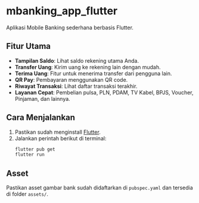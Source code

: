 # mbanking_app_flutter


Aplikasi Mobile Banking sederhana berbasis Flutter.

## Fitur Utama

- **Tampilan Saldo**: Lihat saldo rekening utama Anda.
- **Transfer Uang**: Kirim uang ke rekening lain dengan mudah.
- **Terima Uang**: Fitur untuk menerima transfer dari pengguna lain.
- **QR Pay**: Pembayaran menggunakan QR code.
- **Riwayat Transaksi**: Lihat daftar transaksi terakhir.
- **Layanan Cepat**: Pembelian pulsa, PLN, PDAM, TV Kabel, BPJS, Voucher, Pinjaman, dan lainnya.

## Cara Menjalankan

1. Pastikan sudah menginstall [Flutter](https://docs.flutter.dev/get-started/install).
2. Jalankan perintah berikut di terminal:
   ```bash
   flutter pub get
   flutter run
   ```

## Asset

Pastikan asset gambar bank sudah didaftarkan di `pubspec.yaml` dan tersedia di folder `assets/`.


